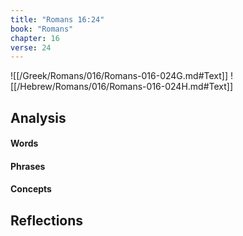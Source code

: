 ```yaml
---
title: "Romans 16:24"
book: "Romans"
chapter: 16
verse: 24
---
```

![[/Greek/Romans/016/Romans-016-024G.md#Text]]
![[/Hebrew/Romans/016/Romans-016-024H.md#Text]]

## Analysis

#### Words

#### Phrases

#### Concepts

## Reflections

